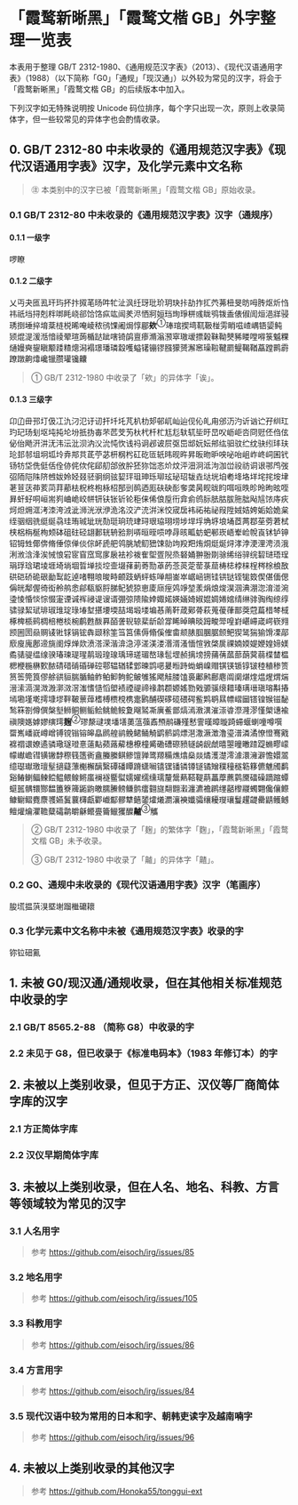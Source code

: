 # 「霞鹜新晰黑」「霞鹜文楷 GB」外字整理一览表

本表用于整理 GB/T 2312-1980、《通用规范汉字表》（2013）、《现代汉语通用字表》（1988）（以下简称「G0」「通规」「现汉通」）以外较为常见的汉字，将会于「霞鹜新晰黑」「霞鹜文楷 GB」的后续版本中加入。

下列汉字如无特殊说明按 Unicode 码位排序，每个字只出现一次，原则上收录简体字，但一些较常见的异体字也会酌情收录。

## 0. GB/T 2312-80 中未收录的《通用规范汉字表》《现代汉语通用字表》汉字，及化学元素中文名称

> ㊟ 本类别中的汉字已被「霞鹜新晰黑」「霞鹜文楷 GB」原始收录。

### 0.1 GB/T 2312-80 中未收录的《通用规范汉字表》汉字（通规序）

#### 0.1.1 一级字

啰瞭

#### 0.1.2 二级字

乂丏夬匜厾玕玙抔抃㧐芼旸吽牤沚沨纴玡玭玠玥玦拤劼拃㧟茓茀杻旻昉呣䏝𬉼炘㤘祎祇垱挦剋柈𠳐眊峣郤饸饹疭竑闿羑浕恓牁姮珰珣琤栟彧眬鸮䥽盉俵俶訚烜浥牂骎琇捯埵捽堉棻梿棁晞唵崚秾鸻馃阇焗惇郿**欸**<sup>①</sup>琫琯揳塆靰靸椪雱睄嗞嵖嵎铻媭鲀颎焜湜湲湉愔祾翚瑄蒟楯跶跐嗐锜鹐亶瘆滫滃滪窣璈叆摽榖靺靿僰豨䁖嘡嘚箓魆粿熥嫚奭鋆瞋颙踒𥻗熜潟褟璟璠璘縠嚄螠䦃镚镠膙獴赟澥窸璪鞡鞬罽鳀鞨鞧藠蹚鹮霨蹽蹾齁㸆巉镴臜瓘镵齉

> ① GB/T 2312-1980 中收录了「欸」的异体字「诶」。

#### 0.1.3 三级字

卬𠙶毌邘圢伋冮氿汈氾𬣙讱扞圲圫芃朳朸𨙸邨屼屾辿伣伈癿甪邠𬇕汋䜣讻𬣞孖𬘓玒玓玘玚刬𫭟坉扽𫭢坋扺㧑毐芣苉芠𫇭杕杙杄杧尪尨轪𫐄坒旴旵㕮𫵷岠呇冏觃伾㑇伭佖佁飏汧汫𣲘𣲗沄沘𬇙汭㳇沇忳忺𬣡祃诇邲诐屃𫸩岊䢺妧妘𨚕纮驲𫘜纻𬘘𫘝纼玤玞玱邽邿坥坰坬坽弆䢼𦭜茋苧苾枅㭎枍矼矻匼𬨂𬀩𬀪旿昇昄昒昈咉咇咍岨岞峂㟃囷𬬩钖牥垈侁侹佸佺㑊侂佽侘郈舠郃攽肸狉狝饳忞炌炆泙沺泂泜泃泇峃祋祊𫍣𬣳𬩽鸤弢弨陑𬮿陎𬯀乸妭姈𫰛叕𬳵𬳶䌹𫠊㛃玶珇珅𬍛珋玹珌玿韨垚垯垙垍耇鿍垎垟垞挓垵垏荖荁荙茽荄𬜬荓𦰡㭕柷柊枹栐柖郚剅䴓迺厖砆砄耏奓䶮昺𪾢昽盷咡咺昳昣昤昫昡咥昪虷虸哃峘耑峛𪨰峗峧帡钘𫓧𬬮𬬱𬬭秬俫俙俍垕衎弇侴鸧䏡胠𦙶胈胣朏飐訄饻庤疢炣炟㶲洭洘洓洿㳚泚浉洸洑洢洈洺洨浐㳘洴洣恔宬扂袆祏祐祕叚陞娀姞姱姤姶姽枲绖骃𬘡𬳽𬘩𫄧骉珪珛珹玼珖𪟝珽珦珫珒𬍤珢珕珝𫭼埗垾垺埆垿埌埇茝𬜯鄀莝䓖莙栻𬂩梠栴梴栒𫠆砵砠砫硁翃郪𨐈辀𬌗剕哢晅晊唝哱冔晐畖蚄蚆𫑡崁峿𪨶崄帨崀𬬸𬬻𬬹𬬿𬭁甡倻倴脩倕倞𫢸倓倧衃虒舥鸰朓虓鱽峱𫗧勍竘羖羓烠烔烶烻𬊈涍浡浭浬涄涢涐浰浟浛浲涘悈悢𬒈宧窅窊窎扅扆袪袗袯隺堲疍𨺙烝砮㛚翀翂剟𬳿𫄨绤骍𬘫䂮琎珸珵琄琈琀珺堎堐埼埫堌晢𫮃掞埪壸㙍萚莿䓫勚䓬菂菍菼萣䓨菉䓛梼梽桲梾桯梣梌桹敔硔硙硚硊硍勔䴕龁逴啫翈㫰晙畤𬱖跂蛃蚲𬟽啴䎃崟崒崌崡铏𫓯𫟹𫟼铚牻笯偰偡偭偲偁㿠鄅偓徛衒舲鸼悆鄃瓻䝙脟䏲鱾猇猄𠅤庱庼痓䴔竫堃羕焆烺焌淏𬇹淟淜淴淯湴涴𬍡㥄惛惔悰惙寁𬤇𫍯裈祲𬤊𫍲谞弸弶𬯎隃婞娵婼媖婳婍婌婫婤婘婠𬘬𬘭𬴂𫘦绹𫟅𬘯骕𫘧絜珷琲琡琟琔琭堾堼揕㙘堧喆堨塅𪣻𡎚惎萳靬葴鄚蓇萩蒐葰葎鄑葖蒄萹棤棽棫椓椑𬃊鹀椆棓棬棪椀𬷕甦酦奡皕詟𫐐辌棐龂𬹼牚睎晫晪晱𧿹畯斝喤崶嵁𫶇嵅崿嵚翙𫖮圌圐赑赒鿏𬭊𨱇𫓶𬭎犇颋稌筀筜筥傃傉翛傒傕畬𫖯脿腘䐃腒𬱟鲃猰𫛭猯㺄馉凓鄗𫷷廋廆鄌遆旐𬮱焞𬊤欻𣸣溚溁湝渰㴔渟溠渼溇湣湑溞愐愃敩棨扊祼婻媆媞㛹媓媂媄矞𬴃𫘨缊缐骙瑃瑓瑅瑆䴖瑖瑝瑔瑀𤧛瑳瑂嶅瑑髢堽赪摛塝搒蒱蒨蓏蔀蓢蓂蒻楪榃榅楒楩椸楙歅𬪩碃碏𬒔碈䃅硿鄠辒𬨎𫐓䣘暕鹍𫫇㬊暅跱蜐蜎嵲赗𫓹锳锧𬭚𬭛稑稙䅟𬕂筼筶筦筤僇艅谼貆腨腯鲉鲊鲌䲟𬶋𬶍鲏雊猺飔觟𦝼馌裛鄘鹒鄜麀阘𫔶煁煃煴煋煟煓溍溹滆滉溦溵漷滧滘滍愭慥慆塱𫌀禋禔禘禒鹔𫖳嫄媱勠戣𫘪𫘬缞耤瑧𫞩瑨瑱瑢斠摏墕墈墐墘摴𡐓𪤗靽鞁蔈蔊榰榑槚𣗋槜疐𬸘酺碶䃎𬒗碨𥔲𫚖䴗鹖㬎幖嶍圙𨱏锽𬭤镃馝鹙箖劄僔僎槃㙦𫚕鲖鲗鲘鲙𬶐𬶏𩽾夐飗𬸚凘廙鲝鄫熇漹漖潩漼漴㽏漈漋漻慬㮾𬤝褕禛隩嫕嫭嫪𬙂㻬**麹**<sup>②</sup>璆漦叇墣墦墡薁蕰蔃鼒槱鹝磏殣慭霅暵暲暶踦䗖蝘蝲噇噂噀罶嶲嶓㠇嶟嶒镈镋𬭩镕皞皛䴘艎鹟𩾃鲪鲬觭鹠鹡鹢熛潖潵㵐澂澛瑬潽潾潏憭憕𬸣戭褯禤𫍽嫽遹𬴊璥璲璒憙薳黇𬞟蕗薢橞橑橦觱磡𥕢磜豮𫟦𬺈𫠜虤暿曌曈㬚蹅踶䗛疁㠓幪𪩘嶦𬭬𨱑𬭯馞穄篯簉衠盦螣縢鲯鲹𫗴亸𬸦羱糒燋熻燊燚燏濩濋澪澽澴澭澼憺嬛翯𫄷璱𤩽璬璮髽擿薿薸櫆檞醨繄磹磻瞫蹐蟏㘎𬭳𬭶𫔍𬭸𨱔𬭼𫔎矰穙穜穟簕簃儦魋斶𬸪谿䲠𬶟鲾𬶠鲿鳁鳂鳈鳉䗪襕襚𬶨螱嬬嬥𦈡𫄸瓀釐鬶爇鞳鞮𬟁藟藦藨鹲黡礌𥖨蹢蹜蟫䗴嚚髃镮酂馧簠簝簰鼫鼩皦臑䲢鳑鳒鹯癗𦒍旞翷䎖瀔瀍瀌襜䴙𬙊嚭㰀鬷蠋翾儳儴𬶭𩾌鳚鳛麑麖彟嬿鬒蘘欂甗𨟠巇酅髎犨𬶮𨭉㸌爔瀱瀼襫孅骦𬙋耰𤫉瓖鬘趯𬺓罍鼱鳠鳡鳣爟爚灈韂糵礵鹴皭龢鳤亹籥𫚭玃醾**齇**<sup>③</sup>觿

> ② GB/T 2312-1980 中收录了「麹」的繁体字「麴」，「霞鹜新晰黑」「霞鹜文楷 GB」未予收录。
>
> ③ GB/T 2312-1980 中收录了「齇」的异体字「齄」。

### 0.2 G0、通规中未收录的《现代汉语通用字表》汉字（笔画序）

朘塃揾葓湨塈塮蹓檵礳耲

### 0.3 化学元素中文名称中未被《通用规范汉字表》收录的字

鿭𫟷鿬鿫

## 1. 未被 G0/现汉通/通规收录，但在其他相关标准规范中收录的字

### 2.1 GB/T 8565.2-88 （简称 G8）中收录的字



### 2.2 未见于 G8，但已收录于《标准电码本》（1983 年修订本）的字



## 2. 未被以上类别收录，但见于方正、汉仪等厂商简体字库的汉字

### 2.1 方正简体字库



### 2.2 汉仪早期简体字库



## 3. 未被以上类别收录，但在人名、地名、科教、方言等领域较为常见的汉字

### 3.1 人名用字

> 参考 https://github.com/eisoch/irg/issues/85

### 3.2 地名用字

> 参考 https://github.com/eisoch/irg/issues/105

### 3.3 科教用字

> 参考 https://github.com/eisoch/irg/issues/86

### 3.4 方言用字

> 参考 https://github.com/eisoch/irg/issues/84

### 3.5 现代汉语中较为常用的日本和字、朝韩吏读字及越南喃字

> 参考 https://github.com/eisoch/irg/issues/96

## 4. 未被以上类别收录的其他汉字

> 参考 https://github.com/Honoka55/tonggui-ext
